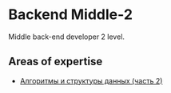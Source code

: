 # Backend Middle-2

Middle back-end developer 2 level.

## Areas of expertise

- [Алгоритмы и структуры данных (часть 2)](./../../shared/middle/algorithmsAndDataStructures.md)
